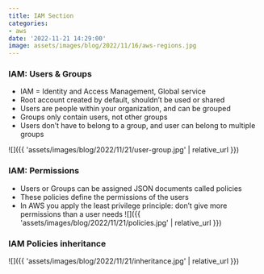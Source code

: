 ```yaml
---
title: IAM Section
categories:
- aws
date: '2022-11-21 14:29:00'
image: assets/images/blog/2022/11/16/aws-regions.jpg
---
```


### IAM: Users & Groups
* IAM = Identity and Access Management, Global service
* Root account created by default, shouldn’t be used or shared
*  Users are people within your organization, and can be grouped
*  Groups only contain users, not other groups
*  Users don’t have to belong to a group, and user can belong to multiple groups

![]({{ 'assets/images/blog/2022/11/21/user-group.jpg' | relative_url }})

### IAM: Permissions
* Users or Groups can be
assigned JSON documents
called policies
* These policies define the
permissions of the users
* In AWS you apply the least
privilege principle: don’t give
more permissions than a user
needs 
![]({{ 'assets/images/blog/2022/11/21/policies.jpg' | relative_url }})

### IAM Policies inheritance
![]({{ 'assets/images/blog/2022/11/21/inheritance.jpg' | relative_url }})
